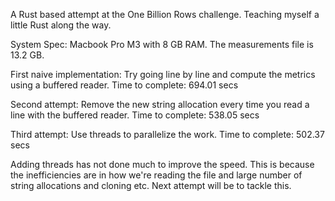 A Rust based attempt at the One Billion Rows challenge. Teaching myself a little Rust along the way.

System Spec: Macbook Pro M3 with 8 GB RAM. The measurements file is 13.2 GB.

First naive implementation: Try going line by line and compute the metrics using a buffered reader. Time to complete: 694.01 secs

Second attempt: Remove the new string allocation every time you read a line with the buffered reader. Time to complete: 538.05 secs

Third attempt: Use threads to parallelize the work. Time to complete: 502.37 secs

Adding threads has not done much to improve the speed.
This is because the inefficiencies are in how we're reading the file and large number of string allocations and cloning etc.
Next attempt will be to tackle this.
